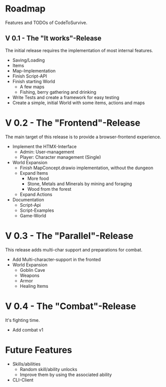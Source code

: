 # Roadmap

Features and TODOs of CodeToSurvive.

## V 0.1 - The "It works"-Release

The initial release requires the implementation of most internal features.

* Saving/Loading
* Items
* Map-Implementation
* Finish Script-API
* Finish starting World
    * A few maps
    * Fishing, berry gathering and drinking
* Write Tests and create a framework for easy testing
* Create a simple, initial World with some items, actions and maps

# V 0.2 - The "Frontend"-Release

The main target of this release is to provide a browser-frontend experience.

* Implement the HTMX-Interface
    * Admin: User-management
    * Player: Character management (Single)
* World Expansion
    * Finish MapConcept.drawio implementation, without the dungeon
    * Expand Items
        * More food
        * Stone, Metals and Minerals by mining and foraging
        * Wood from the forest
    * Expand Actions
* Documentation
    * Script-Api
    * Script-Examples
    * Game-World

# V 0.3 - The "Parallel"-Release

This release adds multi-char support and preparations for combat.

* Add Multi-character-support in the fronted
* World Expansion
    * Goblin Cave
    * Weapons
    * Armor
    * Healing Items

# V 0.4 - The "Combat"-Release

It's fighting time.

* Add combat v1

# Future Features

* Skills/abilities
    * Random skill/ability unlocks
    * Improve them by using the associated ability
* CLI-Client


